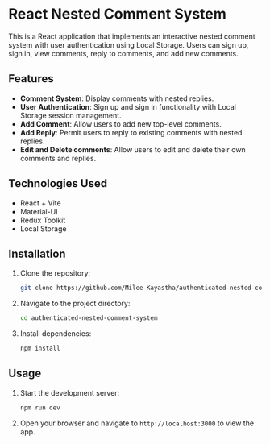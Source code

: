 # React Nested Comment System

This is a React application that implements an interactive nested comment system with user authentication using Local Storage. Users can sign up, sign in, view comments, reply to comments, and add new comments.

## Features

- **Comment System**: Display comments with nested replies.
- **User Authentication**: Sign up and sign in functionality with Local Storage session management.
- **Add Comment**: Allow users to add new top-level comments.
- **Add Reply**: Permit users to reply to existing comments with nested replies.
- **Edit and Delete comments**: Allow users to edit and delete their own comments and replies.

## Technologies Used

- React + Vite
- Material-UI
- Redux Toolkit
- Local Storage

## Installation

1. Clone the repository:

   ```bash
   git clone https://github.com/Milee-Kayastha/authenticated-nested-comment-system.git
   ```

2. Navigate to the project directory:

   ```bash
   cd authenticated-nested-comment-system
   ```

3. Install dependencies:

   ```bash
   npm install
   ```

## Usage

1. Start the development server:

   ```bash
   npm run dev
   ```

2. Open your browser and navigate to `http://localhost:3000` to view the app.

